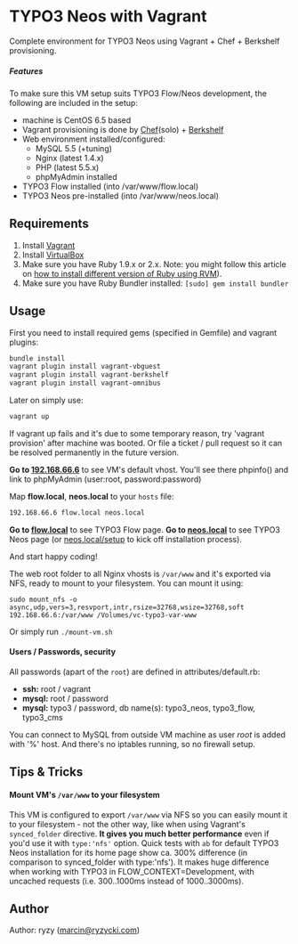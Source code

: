 # TYPO3 Neos with Vagrant

Complete environment for TYPO3 Neos using Vagrant + Chef + Berkshelf provisioning.

##### Features

To make sure this VM setup suits TYPO3 Flow/Neos development, the following are included in the setup:

* machine is CentOS 6.5 based
* Vagrant provisioning is done by [Chef](http://www.getchef.com/chef/)(solo) + [Berkshelf](http://berkshelf.com/)
* Web environment installed/configured:
  * MySQL 5.5 (+tuning)
  * Nginx (latest 1.4.x)
  * PHP (latest 5.5.x)
  * phpMyAdmin installed
* TYPO3 Flow installed (into /var/www/flow.local)
* TYPO3 Neos pre-installed (into /var/www/neos.local)

## Requirements

1. Install [Vagrant](http://www.vagrantup.com/)
2. Install [VirtualBox](https://www.virtualbox.org/)
3. Make sure you have Ruby 1.9.x or 2.x.
  Note: you might follow this article on [how to install different version of Ruby using RVM](http://misheska.com/blog/2013/06/16/using-rvm-to-manage-multiple-versions-of-ruby/)).
4. Make sure you have Ruby Bundler installed:
  ```[sudo] gem install bundler```

## Usage

First you need to install required gems (specified in Gemfile) and vagrant plugins:

```bash
bundle install
vagrant plugin install vagrant-vbguest
vagrant plugin install vagrant-berkshelf
vagrant plugin install vagrant-omnibus
```

Later on simply use:
```bash
vagrant up
```
If vagrant up fails and it's due to some temporary reason, try 'vagrant provision' after machine was booted. Or file a ticket / pull request so it can be resolved permanently in the future version.

**Go to [192.168.66.6](http://192.168.66.6/)** to see VM's default vhost. You'll see there phpinfo() and link to phpMyAdmin (user:root, password:password)

Map **flow.local**, **neos.local** to your `hosts` file:
```bash
192.168.66.6 flow.local neos.local
```
**Go to [flow.local](http://flow.local/)** to see TYPO3 Flow page.
**Go to [neos.local](http://neos.local/)** to see TYPO3 Neos page (or [neos.local/setup](http://neos.local/setup) to kick off installation process).

And start happy coding!

The web root folder to all Nginx vhosts is `/var/www` and it's exported via NFS, ready to mount to your filesystem. You can mount it using:
```
sudo mount_nfs -o async,udp,vers=3,resvport,intr,rsize=32768,wsize=32768,soft 192.168.66.6:/var/www /Volumes/vc-typo3-var-www
```
Or simply run `./mount-vm.sh`

#### Users / Passwords, security

All passwords (apart of the `root`) are defined in attributes/default.rb:

* **ssh:** root / vagrant
* **mysql:** root / password
* **mysql:** typo3 / password, db name(s): typo3\_neos, typo3\_flow, typo3\_cms

You can connect to MySQL from outside VM machine as user _root_ is added with '%' host. And there's no iptables running, so no firewall setup.

## Tips & Tricks

#### Mount VM's `/var/www` to your filesystem

This VM is configured to export `/var/www` via NFS so you can easily mount it to your filesystem - not the other way, like when using Vagrant's `synced_folder` directive. **It gives you much better performance** even if you'd use it with `type:'nfs'` option. Quick tests with `ab` for default TYPO3 Neos installation for its home page show ca. 300% difference (in comparison to synced\_folder with type:'nfs'). It makes huge difference when working with TYPO3 in FLOW_CONTEXT=Development, with uncached requests (i.e. 300..1000ms instead of 1000..3000ms).


## Author

Author: ryzy (<marcin@ryzycki.com>)